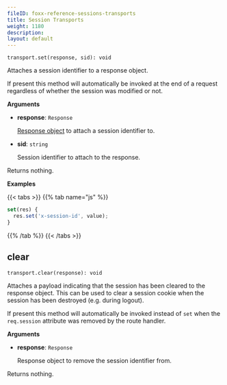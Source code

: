 ```yaml
---
fileID: foxx-reference-sessions-transports
title: Session Transports
weight: 1180
description: 
layout: default
---
```

`transport.set(response, sid): void`

Attaches a session identifier to a response object.

If present this method will automatically be invoked at the end of a request
regardless of whether the session was modified or not.

**Arguments**

* **response**: `Response`

  [Response object](../../routers/foxx-reference-routers-response) to attach a session identifier to.

* **sid**: `string`

  Session identifier to attach to the response.

Returns nothing.

**Examples**

{{< tabs >}}
{{% tab name="js" %}}
```js
set(res) {
  res.set('x-session-id', value);
}
```
{{% /tab %}}
{{< /tabs >}}

## clear

`transport.clear(response): void`

Attaches a payload indicating that the session has been cleared to the
response object. This can be used to clear a session cookie when the session
has been destroyed (e.g. during logout).

If present this method will automatically be invoked instead of `set` when the
`req.session` attribute was removed by the route handler.

**Arguments**

* **response**: `Response`

  Response object to remove the session identifier from.

Returns nothing.
